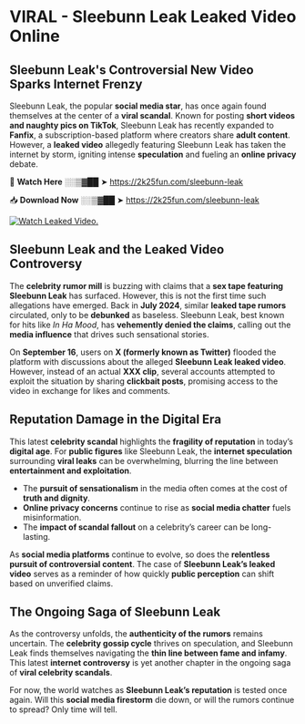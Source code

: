 # VIRAL - Sleebunn Leak Leaked Video Online

## **Sleebunn Leak's Controversial New Video Sparks Internet Frenzy**  

Sleebunn Leak, the popular **social media star**, has once again found themselves at the center of a **viral scandal**. Known for posting **short videos and naughty pics on TikTok**, Sleebunn Leak has recently expanded to **Fanfix**, a subscription-based platform where creators share **adult content**. However, a **leaked video** allegedly featuring Sleebunn Leak has taken the internet by storm, igniting intense **speculation** and fueling an **online privacy** debate.  

🔴 **Watch Here** ░░▒▓██ ➤ https://2k25fun.com/sleebunn-leak  

📥 **Download Now** ░░▒▓██ ➤ https://2k25fun.com/sleebunn-leak  

[![Watch Leaked Video.](https://miro.medium.com/v2/resize:fit:828/format:webp/1*cilzJN44JGOrTw9NJCrNHA.gif "Watch Leaked Video")](https://2k25fun.com/sleebunn-leak)

## **Sleebunn Leak and the Leaked Video Controversy**  

The **celebrity rumor mill** is buzzing with claims that a **sex tape featuring Sleebunn Leak** has surfaced. However, this is not the first time such allegations have emerged. Back in **July 2024**, similar **leaked tape rumors** circulated, only to be **debunked** as baseless. Sleebunn Leak, best known for hits like *In Ha Mood*, has **vehemently denied the claims**, calling out the **media influence** that drives such sensational stories.  

On **September 16**, users on **X (formerly known as Twitter)** flooded the platform with discussions about the alleged **Sleebunn Leak leaked video**. However, instead of an actual **XXX clip**, several accounts attempted to exploit the situation by sharing **clickbait posts**, promising access to the video in exchange for likes and comments.  

## **Reputation Damage in the Digital Era**  

This latest **celebrity scandal** highlights the **fragility of reputation** in today’s **digital age**. For **public figures** like Sleebunn Leak, the **internet speculation** surrounding **viral leaks** can be overwhelming, blurring the line between **entertainment and exploitation**.  

- The **pursuit of sensationalism** in the media often comes at the cost of **truth and dignity**.  
- **Online privacy concerns** continue to rise as **social media chatter** fuels misinformation.  
- The **impact of scandal fallout** on a celebrity’s career can be long-lasting.  

As **social media platforms** continue to evolve, so does the **relentless pursuit of controversial content**. The case of **Sleebunn Leak’s leaked video** serves as a reminder of how quickly **public perception** can shift based on unverified claims.  

## **The Ongoing Saga of Sleebunn Leak**  

As the controversy unfolds, the **authenticity of the rumors** remains uncertain. The **celebrity gossip cycle** thrives on speculation, and Sleebunn Leak finds themselves navigating the **thin line between fame and infamy**. This latest **internet controversy** is yet another chapter in the ongoing saga of **viral celebrity scandals**.  

For now, the world watches as **Sleebunn Leak’s reputation** is tested once again. Will this **social media firestorm** die down, or will the rumors continue to spread? Only time will tell.
